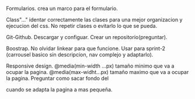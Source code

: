 Formularios.
<fielset> crea un marco para el formulario.

Class"..."
identar correctamente las clases para una mejor organizacion y ejecucion del css.
No repetir clases o evitarlo lo que se pueda.

Git-Github.
Descargar y configuar.
Crear un repositorio(preguntar).


Boostrap.
No olvidar linkear para que funcione.
Usar para sprint-2 (carrousel basico sin descripcion, nav complejo y adaptarlo).

Responsive design.
@media(min-width ...px) tamaño minimo que va a ocupar la pagina.
@media(max-widht...px) tamaño maximo que va a ocupar la pagina.
Preguntar como sacar fondo del <section> cuando se adapta la pagina a mas pequeña.
